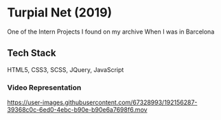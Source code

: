 # Turpial Net (2019)
One of the Intern Projects I found on my archive When I was in Barcelona

## Tech Stack
HTML5, CSS3, SCSS, JQuery, JavaScript

### Video Representation
https://user-images.githubusercontent.com/67328993/192156287-39368c0c-6ed0-4ebc-b90e-b90e6a7698f6.mov
